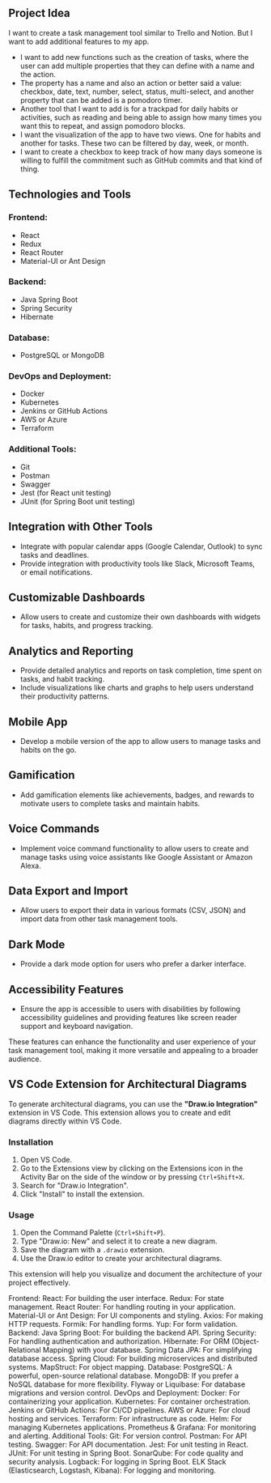 ## Project Idea

I want to create a task management tool similar to Trello and Notion. But I want to add additional features to my app.
- I want to add new functions such as the creation of tasks, where the user can add multiple properties that they can define with a name and the action.
- The property has a name and also an action or better said a value: checkbox, date, text, number, select, status, multi-select, and another property that can be added is a pomodoro timer.
- Another tool that I want to add is for a trackpad for daily habits or activities, such as reading and being able to assign how many times you want this to repeat, and assign pomodoro blocks.
- I want the visualization of the app to have two views. One for habits and another for tasks. These two can be filtered by day, week, or month.
- I want to create a checkbox to keep track of how many days someone is willing to fulfill the commitment such as GitHub commits and that kind of thing.

## Technologies and Tools

### Frontend:
- React
- Redux
- React Router
- Material-UI or Ant Design

### Backend:
- Java Spring Boot
- Spring Security
- Hibernate

### Database:
- PostgreSQL or MongoDB

### DevOps and Deployment:
- Docker
- Kubernetes
- Jenkins or GitHub Actions
- AWS or Azure
- Terraform

### Additional Tools:
- Git
- Postman
- Swagger
- Jest (for React unit testing)
- JUnit (for Spring Boot unit testing)

## Integration with Other Tools

- Integrate with popular calendar apps (Google Calendar, Outlook) to sync tasks and deadlines.
- Provide integration with productivity tools like Slack, Microsoft Teams, or email notifications.

## Customizable Dashboards

- Allow users to create and customize their own dashboards with widgets for tasks, habits, and progress tracking.

## Analytics and Reporting

- Provide detailed analytics and reports on task completion, time spent on tasks, and habit tracking.
- Include visualizations like charts and graphs to help users understand their productivity patterns.

## Mobile App

- Develop a mobile version of the app to allow users to manage tasks and habits on the go.

## Gamification

- Add gamification elements like achievements, badges, and rewards to motivate users to complete tasks and maintain habits.

## Voice Commands

- Implement voice command functionality to allow users to create and manage tasks using voice assistants like Google Assistant or Amazon Alexa.

## Data Export and Import

- Allow users to export their data in various formats (CSV, JSON) and import data from other task management tools.

## Dark Mode

- Provide a dark mode option for users who prefer a darker interface.

## Accessibility Features

- Ensure the app is accessible to users with disabilities by following accessibility guidelines and providing features like screen reader support and keyboard navigation.

These features can enhance the functionality and user experience of your task management tool, making it more versatile and appealing to a broader audience.

## VS Code Extension for Architectural Diagrams

To generate architectural diagrams, you can use the **"Draw.io Integration"** extension in VS Code. This extension allows you to create and edit diagrams directly within VS Code.

### Installation

1. Open VS Code.
2. Go to the Extensions view by clicking on the Extensions icon in the Activity Bar on the side of the window or by pressing `Ctrl+Shift+X`.
3. Search for "Draw.io Integration".
4. Click "Install" to install the extension.

### Usage

1. Open the Command Palette (`Ctrl+Shift+P`).
2. Type "Draw.io: New" and select it to create a new diagram.
3. Save the diagram with a `.drawio` extension.
4. Use the Draw.io editor to create your architectural diagrams.

This extension will help you visualize and document the architecture of your project effectively.


Frontend:
React: For building the user interface.
Redux: For state management.
React Router: For handling routing in your application.
Material-UI or Ant Design: For UI components and styling.
Axios: For making HTTP requests.
Formik: For handling forms.
Yup: For form validation.
Backend:
Java Spring Boot: For building the backend API.
Spring Security: For handling authentication and authorization.
Hibernate: For ORM (Object-Relational Mapping) with your database.
Spring Data JPA: For simplifying database access.
Spring Cloud: For building microservices and distributed systems.
MapStruct: For object mapping.
Database:
PostgreSQL: A powerful, open-source relational database.
MongoDB: If you prefer a NoSQL database for more flexibility.
Flyway or Liquibase: For database migrations and version control.
DevOps and Deployment:
Docker: For containerizing your application.
Kubernetes: For container orchestration.
Jenkins or GitHub Actions: For CI/CD pipelines.
AWS or Azure: For cloud hosting and services.
Terraform: For infrastructure as code.
Helm: For managing Kubernetes applications.
Prometheus & Grafana: For monitoring and alerting.
Additional Tools:
Git: For version control.
Postman: For API testing.
Swagger: For API documentation.
Jest: For unit testing in React.
JUnit: For unit testing in Spring Boot.
SonarQube: For code quality and security analysis.
Logback: For logging in Spring Boot.
ELK Stack (Elasticsearch, Logstash, Kibana): For logging and monitoring.